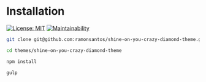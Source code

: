 # Installation

[![License: MIT](https://img.shields.io/badge/License-MIT-blue.svg)](https://opensource.org/licenses/MIT)
[![Maintainability](https://api.codeclimate.com/v1/badges/77053aa36e97ac9b72dc/maintainability)](https://codeclimate.com/github/ramonsantos/shine-on-you-crazy-diamond-theme/maintainability)


``` bash
git clone git@github.com:ramonsantos/shine-on-you-crazy-diamond-theme.git themes/shine-on-you-crazy-diamond-theme
```

``` bash
cd themes/shine-on-you-crazy-diamond-theme
```

``` bash
npm install
```

``` bash
gulp
```
